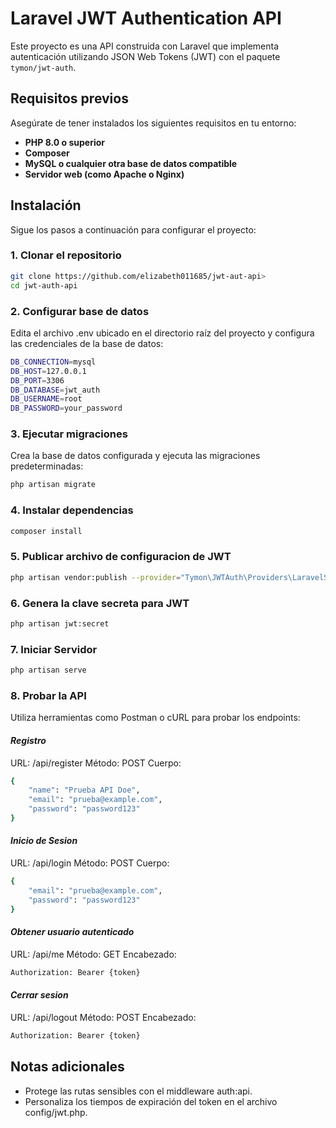 # Laravel JWT Authentication API

Este proyecto es una API construida con Laravel que implementa autenticación utilizando JSON Web Tokens (JWT) con el paquete `tymon/jwt-auth`.

## Requisitos previos

Asegúrate de tener instalados los siguientes requisitos en tu entorno:

- **PHP 8.0 o superior**
- **Composer**
- **MySQL o cualquier otra base de datos compatible**
- **Servidor web (como Apache o Nginx)**

## Instalación

Sigue los pasos a continuación para configurar el proyecto:

### 1. Clonar el repositorio

```bash
git clone https://github.com/elizabeth011685/jwt-aut-api>
cd jwt-auth-api
```

### 2. Configurar base de datos

Edita el archivo .env ubicado en el directorio raíz del proyecto y configura las credenciales de la base de datos:

```bash
DB_CONNECTION=mysql
DB_HOST=127.0.0.1
DB_PORT=3306
DB_DATABASE=jwt_auth
DB_USERNAME=root
DB_PASSWORD=your_password
```
### 3. Ejecutar migraciones

Crea la base de datos configurada y ejecuta las migraciones predeterminadas:

```bash
php artisan migrate
```

### 4. Instalar dependencias

```bash
composer install
```

### 5. Publicar archivo de configuracion de JWT

```bash
php artisan vendor:publish --provider="Tymon\JWTAuth\Providers\LaravelServiceProvider"
```

### 6. Genera la clave secreta para JWT

```bash
php artisan jwt:secret
```

### 7. Iniciar Servidor

```bash
php artisan serve
```

### 8. Probar la API

Utiliza herramientas como Postman o cURL para probar los endpoints:

#### *Registro*

URL: /api/register
Método: POST
Cuerpo:

```bash
{
    "name": "Prueba API Doe",
    "email": "prueba@example.com",
    "password": "password123"
}
```

#### *Inicio de Sesion*

URL: /api/login
Método: POST
Cuerpo:

```bash
{
    "email": "prueba@example.com",
    "password": "password123"
}
```

#### *Obtener usuario autenticado*

URL: /api/me
Método: GET
Encabezado:

```bash
Authorization: Bearer {token}
```

#### *Cerrar sesion*

URL: /api/logout
Método: POST
Encabezado:

```bash
Authorization: Bearer {token}
```
## Notas adicionales

- Protege las rutas sensibles con el middleware auth:api.
- Personaliza los tiempos de expiración del token en el archivo config/jwt.php.
